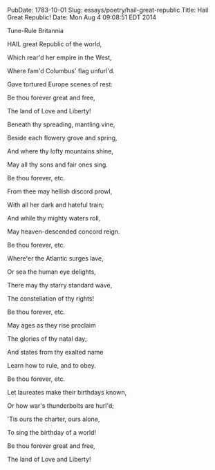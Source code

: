 PubDate: 1783-10-01
Slug: essays/poetry/hail-great-republic
Title: Hail Great Republic!
Date: Mon Aug  4 09:08:51 EDT 2014

   Tune-Rule Britannia

    

   HAIL great Republic of the world,

   Which rear'd her empire in the West,

   Where fam'd Columbus' flag unfurl'd.

   Gave tortured Europe scenes of rest:

   Be thou forever great and free,

   The land of Love and Liberty!

    

   Beneath thy spreading, mantling vine,

   Beside each flowery grove and spring,

   And where thy lofty mountains shine,

   May all thy sons and fair ones sing.

   Be thou forever, etc.

    

   From thee may hellish discord prowl,

   With all her dark and hateful train;

   And while thy mighty waters roll,

   May heaven-descended concord reign.

   Be thou forever, etc.

    

   Where'er the Atlantic surges lave,

   Or sea the human eye delights,

   There may thy starry standard wave,

   The constellation of thy rights!

   Be thou forever, etc.

    

   May ages as they rise proclaim

   The glories of thy natal day;

   And states from thy exalted name

   Learn how to rule, and to obey.

   Be thou forever, etc.

    

   Let laureates make their birthdays known,

   Or how war's thunderbolts are hurl'd;

   'Tis ours the charter, ours alone,

   To sing the birthday of a world!

   Be thou forever great and free,

   The land of Love and Liberty!

    
